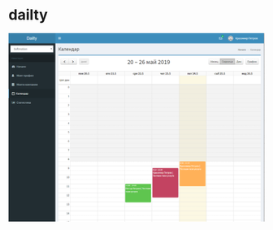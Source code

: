 # dailty

![alt text](https://github.com/ivanovbg/dailty/blob/master/Pictures/calendar.png?raw=true)
